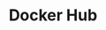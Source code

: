 ---
title: Docker Hub
description: An android app to search docker hub
img: /img/projects/docker.jpg
link: https://play.google.com/store/apps/details?id=com.ionicframework.dockerhubsearch910096&hl=en
---